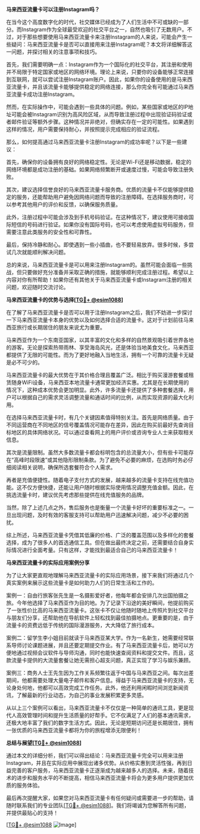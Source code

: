 **马来西亚流量卡可以注册Instagram吗？**

在当今这个高度数字化的时代，社交媒体已经成为了人们生活中不可或缺的一部分。而Instagram作为全球最受欢迎的社交平台之一，自然也吸引了无数用户。不过，对于那些想要使用马来西亚流量卡来注册Instagram的人来说，可能会产生一些疑问：马来西亚流量卡是否可以直接用来注册Instagram呢？本文将详细解答这一问题，并探讨相关的注意事项和技巧。

首先，我们需要明确一点：Instagram作为一个国际化的社交平台，其注册和使用并不局限于特定国家或地区的网络环境。理论上来说，只要你的设备能够正常连接到互联网，就可以尝试注册Instagram账户。因此，如果你的设备使用的是马来西亚流量卡，并且该流量卡能够提供稳定的网络连接，那么你完全有可能通过马来西亚流量卡成功注册Instagram。

然而，在实际操作中，可能会遇到一些具体的问题。例如，某些国家或地区的IP地址可能会被Instagram识别为高风险区域，从而导致注册过程中出现验证码验证或者邮件验证等额外步骤。这种情况并非绝对，但确实存在一定的可能性。如果遇到这样的情况，用户需要保持耐心，并按照提示完成相应的验证流程。

那么，如何提高通过马来西亚流量卡注册Instagram的成功率呢？以下是一些建议：

首先，确保你的设备拥有良好的网络稳定性。无论是Wi-Fi还是移动数据，稳定的网络环境都是成功注册的基础。如果网络频繁断开或速度过慢，可能会导致注册失败。

其次，建议选择信誉良好的马来西亚流量卡服务商。优质的流量卡不仅能够提供稳定的服务，还能帮助用户避免因网络问题而导致的注册障碍。在选择服务商时，可以参考其他用户的评价和反馈，以确保服务质量。

此外，注册过程中可能会涉及到手机号码验证。在这种情况下，建议使用可接收国际短信的号码进行验证。如果你没有国际号码，也可以考虑使用虚拟号码服务，但需要注意此类服务的安全性和可靠性。

最后，保持冷静和耐心。即使遇到一些小插曲，也不要轻易放弃。很多时候，多尝试几次就能顺利解决问题。

总的来说，马来西亚流量卡是可以用来注册Instagram的。虽然可能会面临一些挑战，但只要做好充分准备并采取正确的措施，就能够顺利完成注册过程。希望以上内容对你有所帮助！如果你还有其他关于马来西亚流量卡或Instagram注册的相关问题，欢迎随时交流讨论。

**马来西亚流量卡的优势与选择[[TG💪+ @esim1088](https://t.me/s/esim1088)]**

在了解了马来西亚流量卡是否可以用于注册Instagram之后，我们不妨进一步探讨一下马来西亚流量卡本身的优势以及如何选择合适的流量卡。这对于计划前往马来西亚旅行或长期居住的朋友来说尤为重要。

马来西亚作为一个东南亚国家，以其丰富的文化和多样的自然景观吸引着世界各地的游客。无论是探索热带雨林、享受海岛风光，还是体验当地美食文化，马来西亚都提供了无限的可能性。而为了更好地融入当地生活，拥有一个可靠的流量卡无疑是必不可少的。

马来西亚流量卡的最大优势在于其价格合理且覆盖广泛。相比于购买漫游套餐或租赁随身WiFi设备，马来西亚本地流量卡通常更加经济实惠。尤其是在长期使用的情况下，这种成本优势会更加明显。此外，许多流量卡还提供了多种套餐选择，用户可以根据自己的需求灵活调整流量和通话时间的比例，从而实现资源的最大化利用。

在选择马来西亚流量卡时，有几个关键因素值得特别关注。首先是网络质量。由于不同运营商在不同地区的信号覆盖情况可能存在差异，因此在购买前最好先查询目标地区的具体网络状况。可以通过查看网上的用户评价或咨询专业人士来获取相关信息。

其次是流量限制。虽然大多数流量卡都会标明包含的总流量大小，但有些卡可能存在“高峰时段限速”或其他隐形限制条款。为了避免不必要的麻烦，在选购时务必仔细阅读相关说明，确保所选套餐符合个人需求。

再者是充值便捷性。随着电子支付方式的发展，越来越多的流量卡支持在线充值功能。这不仅方便快捷，还能让用户随时根据实际使用情况调整充值金额。因此，在挑选流量卡时，建议优先考虑那些提供在线充值服务的品牌。

当然，除了上述几点之外，售后服务也是衡量一个流量卡好坏的重要标准之一。一旦出现问题，及时有效的客服支持可以帮助用户迅速解决问题，减少不必要的困扰。

综上所述，马来西亚流量卡凭借其低廉的价格、广泛的覆盖范围以及多样化的套餐选择，成为了很多人的首选通信工具。但在做出最终决定之前，还需要结合自身实际情况进行全面考量。只有这样，才能找到最适合自己的马来西亚流量卡！

**马来西亚流量卡的实际应用案例分享**

为了让大家更直观地理解马来西亚流量卡的实际应用场景，接下来我们将通过几个真实案例来展示这些流量卡是如何助力人们的日常生活和工作的。

案例一：自由行旅客张先生是一名摄影爱好者，他每年都会安排几次出国拍摄之旅。今年他选择了马来西亚作为目的地。为了记录下沿途的美好瞬间，他提前购买了一张性价比高的马来西亚流量卡。这张卡不仅让他随时随地上传照片到社交平台与朋友们分享，还帮助他在导航软件上轻松找到最佳拍摄地点。更重要的是，由于流量卡的资费远低于传统的国际漫游服务，大大降低了旅行成本。

案例二：留学生李小姐目前就读于马来西亚某大学。作为一名新生，她需要经常联系导师讨论课题进展，并且还要定期提交作业。有了马来西亚流量卡后，她可以方便地通过视频会议软件与导师沟通，同时也能快速查阅资料和提交文件。而且，这款流量卡提供的大流量套餐让她无需担心超支问题，真正实现了学习与娱乐兼顾。

案例三：商务人士王先生因为工作关系频繁往返于中国与马来西亚之间。每次出差期间，他都需要处理大量电子邮件和客户信息。得益于马来西亚流量卡的支持，无论身处何地，他都可以高效完成工作任务。此外，他还利用闲暇时间浏览新闻资讯，了解最新的行业动态，为自己的事业发展积累更多灵感。

从以上三个案例可以看出，马来西亚流量卡不仅仅是一种简单的通讯工具，更是现代人高效管理时间和提升生活质量的好帮手。它不仅满足了人们的基本通讯需求，还极大地丰富了我们的数字生活方式。因此，无论是短期访问还是长期居住，拥有一张优质的马来西亚流量卡都将为你的旅程增添无限便利！

**总结与展望[[TG💪+ @esim1088](https://t.me/s/esim1088)]**

通过本文的详细分析，我们可以得出结论：马来西亚流量卡完全可以用来注册Instagram，并且在实际应用中展现出诸多优势。从价格实惠到灵活性强，再到日益完善的客户服务，马来西亚流量卡正逐渐成为越来越多人的选择。未来，随着技术的进步和服务水平的不断提高，相信马来西亚流量卡将会为更多用户提供更加优质的服务体验。

最后再次提醒大家，如果您对马来西亚流量卡有任何疑问或需要进一步的帮助，请随时联系我们的专业团队[[TG💪+ @esim1088](https://t.me/s/esim1088)]。我们将竭诚为您解答所有问题，并提供最贴心的支持！

[[TG💪+ @esim1088](https://t.me/s/esim1088) ![Image](https://i.postimg.cc/4NQfJmqS/Snipaste-2025-05-13-00-14-12.png)]